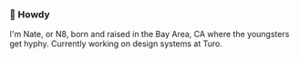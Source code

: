 ### 🤠 Howdy

I'm Nate, or N8, born and raised in the Bay Area, CA where the youngsters get hyphy. Currently working on design systems at Turo.

